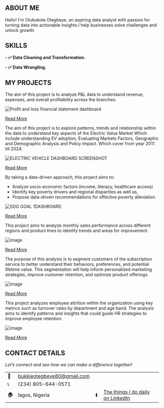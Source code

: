 
## ABOUT ME

Hello! I'm Olubukola Otegbeye, an aspiring data analyst with passion for turning data into actionable insights.I help businesses solve challenges and unlock growth.

## SKILLS

**- ✅ Data Cleaning and Transformation.**

**- ✅ Data Wrangling.**


## MY PROJECTS

The aim  of this project is to analyze P&L data to understand revenue, expenses, and overall profitability across the branches.

![Profit and loss financial statement dashboard](https://github.com/user-attachments/assets/5e01c10d-571e-4254-a34f-76f22a204fab)

[Read More](https://docs.google.com/document/d/1lcy0wlE9nHI9DpCtJ2kgd12pUqnNonHJ/edit?usp=sharing&ouid=105457459482550682746&rtpof=true&sd=true)



The aim of this project is to explore patterns, trends and relationship within the data to understand key aspects of the Electric Value Market Which include understanding EV adoption, Evaluating Markets Factors, Geographic and Demographic Analysis and Policy Impact. Which cover from year 2011 till 2024.

![ELECTRIC VEHICLE DASHBOARD SCREENSHOT](https://github.com/user-attachments/assets/8b75c94d-2f39-4127-a9ab-4a41c68683b0)

[Read More](https://github.com/bukolaotes/GOOGLE-DATA-ANALYTICS-CAPSTONE-PROJECT-ELECTRIC-VEHICLE-ANALYSIS)


By taking a data-driven approach, this project aims to:
- Analyze socio-economic factors (income, literacy, healthcare access)
- Identify key poverty drivers and regional disparities as well as,
- Propose data-driven recommendations for effective poverty alleviation.

![SDG GOAL 1DASHBOARD](https://github.com/user-attachments/assets/4c8e184f-2ad8-428f-ae90-fe17c9d5bc47)

[Read More](https://github.com/bukolaotes/WOMEN-TECHSTER-TECH4DEV-BOOTCAMP-GROUP-PROJECT)


This project aims to analyze monthly sales performance across different regions and product lines to identify trends and areas for improvement.

![image](https://github.com/user-attachments/assets/e05b8605-02c1-4078-ab6e-3ca39b9684f4)

[Read More](https://github.com/bukolaotes/Lita-Capstone-Project-1-Sales-Performance-Analysis-)


The purpose of this analysis is to segment customers of the subscription service to better understand their behaviors, preferences, and potential lifetime value. This segmentation will help inform personalized marketing strategies, improve customer retention, and optimize product offerings.

![image](https://github.com/user-attachments/assets/d8c90ed9-36cf-4362-896e-d84634090baf)

[Read More](https://github.com/bukolaotes/Lita-Capstone-Project-2-customer-segmentation-Analysis-for-subcription-service)

This project analyzes employee attrition within the organization using key metrics such as turnover rates by department and age band. The analysis aims to identify patterns and insights that could guide HR strategies to improve employee retention.

![image](https://github.com/user-attachments/assets/9e2161f3-dccf-4891-b558-d69fb76751c5)

[Read More](https://github.com/bukolaotes/LITA-CLASS-PROJECT-HR-ANALYSIS-TRACKER)


## CONTACT DETAILS
*Let’s connect and see how we can make a difference together!*
<table>
<tbody>
<tr>
<td>📧</td>
<td><a
href="mailto:bukkieotegbeye80@gmail.com">bukkieotegbeye80@gmail.com</a></td>
</tr>
<tr>
<td>📞</td>
<td>(234) 805-644-0571</td>
</tr>
<tr>
<td>🏠</td>
<td>lagos, Nigeria</td>
<td>⬇</td>
<td><a
href="https://docs.google.com/document/d/1o4Xjwtn85FOswTQ7tbJY1wLbTnd-8eIN/edit?usp=sharing&ouid=105457459482550682746&rtpof=true&sd=true>Download my
CV</a></td>
</tr>
</tr>
<td>🌐</td>
<td><a href="https://linkedin.com/in/olubukola-otegbeye-a5a787176">The things I do daily
on LinkedIn</a></td>
</tr>
<tr>
